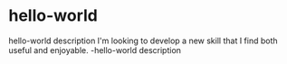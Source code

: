 # hello-world
hello-world description 
I'm looking to develop a new skill that I find both useful and enjoyable.
-hello-world description
